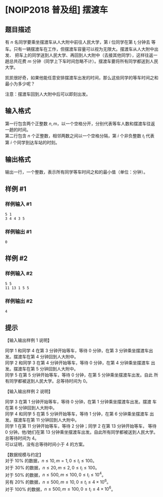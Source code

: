# [NOIP2018 普及组] 摆渡车

## 题目描述

有 $n$ 名同学要乘坐摆渡车从人大附中前往人民大学，第 $i$ 位同学在第 $t_i$ 分钟去 等车。只有一辆摆渡车在工作，但摆渡车容量可以视为无限大。摆渡车从人大附中出发、 把车上的同学送到人民大学、再回到人大附中（去接其他同学），这样往返一趟总共花费 $m$ 分钟（同学上下车时间忽略不计）。摆渡车要将所有同学都送到人民大学。  

凯凯很好奇，如果他能任意安排摆渡车出发的时间，那么这些同学的等车时间之和最小为多少呢？    

注意：摆渡车回到人大附中后可以即刻出发。

## 输入格式

第一行包含两个正整数 $n, m$，以一个空格分开，分别代表等车人数和摆渡车往返一趟的时间。    
第二行包含 $n$ 个正整数，相邻两数之间以一个空格分隔，第 $i$ 个非负整数 $t_i$ 代表第 $i$ 个同学到达车站的时刻。 

## 输出格式

输出一行，一个整数，表示所有同学等车时间之和的最小值（单位：分钟）。 

## 样例 #1

### 样例输入 #1
```
5 1 
3 4 4 3 5
```

### 样例输出 #1

```
0
```

## 样例 #2

### 样例输入 #2
```
5 5 
11 13 1 5 5
```

### 样例输出 #2

```
4
```

## 提示

【输入输出样例 1 说明】    

同学 $1$ 和同学 $4$ 在第 $3$ 分钟开始等车，等待 $0$ 分钟，在第 $3$ 分钟乘坐摆渡车出发。摆渡车在第 $4$ 分钟回到人大附中。   
同学 $2$ 和同学 $3$ 在第 $4$ 分钟开始等车，等待 $0$ 分钟，在第 $4$ 分钟乘坐摆渡车 出发。摆渡车在第 $5$ 分钟回到人大附中。   
同学 $5$ 在第 $5$ 分钟开始等车，等待 $0$ 分钟，在第 $5$ 分钟乘坐摆渡车出发。自此 所有同学都被送到人民大学。总等待时间为 $0$。

【输入输出样例 2 说明】   

同学 $3$ 在第 $1$ 分钟开始等车，等待 $0$ 分钟，在第 $1$ 分钟乘坐摆渡车出发。摆渡 车在第 $6$ 分钟回到人大附中。   
同学 $4$ 和同学 $5$ 在第 $5$ 分钟开始等车，等待 $1$ 分钟，在第 $6$ 分钟乘坐摆渡车 出发。摆渡车在第 $11$ 分钟回到人大附中。   
同学 $1$ 在第 $11$ 分钟开始等车，等待 $2$ 分钟；同学 $2$ 在第 $13$ 分钟开始等车， 等待 $0$ 分钟。他/她们在第 $13$ 分钟乘坐摆渡车出发。自此所有同学都被送到人民大学。 总等待时间为 $4$。  
可以证明，没有总等待时间小于 $4$ 的方案。 

【数据规模与约定】    
对于 $10\%$ 的数据，$n ≤ 10, m = 1, 0 ≤ t_i ≤ 100$。   
对于 $30\%$ 的数据，$n ≤ 20, m ≤ 2, 0 ≤ t_i ≤ 100$。  
对于 $50\%$ 的数据，$n ≤ 500, m ≤ 100, 0 ≤ t_i ≤ 10^4$。  
另有 $20\%$ 的数据，$n ≤ 500, m ≤ 10, 0 ≤ t_i ≤ 4 \times  10^6$。  
对于 $100\%$ 的数据，$n ≤ 500, m ≤ 100, 0 ≤ t_i ≤ 4 \times 10^6$。
